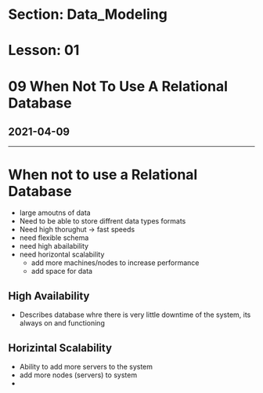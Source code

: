 # Section: Data_Modeling
# Lesson: 01
# 09 When Not To Use A Relational Database
## 2021-04-09
---

# When not to use a Relational Database
- large amoutns of data
- Need to be able to store diffrent data types formats
- Need high thorughut -> fast speeds
- need flexible schema
- need high abailability
- need horizontal scalability
  - add more machines/nodes to increase performance
  - add space for data

## High Availability
- Describes database whre there is very little downtime of the system, its always on and functioning


## Horizintal Scalability
- Ability to add more servers to the system
- add more nodes (servers) to system
- 